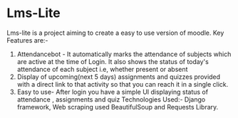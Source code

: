 # Lms-Lite 
Lms-lite is a project aiming to create a easy to use version of moodle.
Key Features are:-
  1. Attendancebot - It automatically marks the attendance of subjects which are active at the time of Login. It also shows the status of today's
    attendance of each subject i.e, whether present or absent
  2. Display of upcoming(next 5 days) assignments and quizzes provided with a direct link to that activity so that you can reach it in a single click.
  3. Easy to use- After login you have a simple UI displaying status of attendance , assignments and quiz
Technologies Used:- Django framework, Web scraping used BeautifulSoup and Requests Library.
